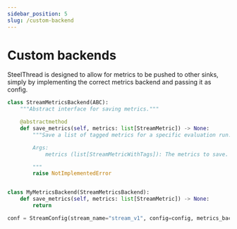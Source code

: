 ```yaml
---
sidebar_position: 5
slug: /custom-backend
---
```


# Custom backends

SteelThread is designed to allow for metrics to be pushed to other sinks, simply by implementing the correct metrics backend and passing it as config. 

```python
class StreamMetricsBackend(ABC):
    """Abstract interface for saving metrics."""

    @abstractmethod
    def save_metrics(self, metrics: list[StreamMetric]) -> None:
        """Save a list of tagged metrics for a specific evaluation run.

        Args:
            metrics (list[StreamMetricWithTags]): The metrics to save.

        """
        raise NotImplementedError


class MyMetricsBackend(StreamMetricsBackend):
    def save_metrics(self, metrics: list[StreamMetric]) -> None:
        return    

conf = StreamConfig(stream_name="stream_v1", config=config, metrics_backends=[MyMetricsBackend()])
```